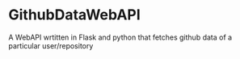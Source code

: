 # GithubDataWebAPI
A WebAPI wrtitten in Flask and python that fetches github data of a particular user/repository
